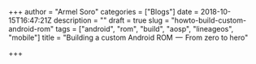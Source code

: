 +++
author = "Armel Soro"
categories = ["Blogs"]
date = 2018-10-15T16:47:21Z
description = ""
draft = true
slug = "howto-build-custom-android-rom"
tags = ["android", "rom", "build", "aosp", "lineageos", "mobile"]
title = "Building a custom Android ROM  —  From zero to hero"

+++




